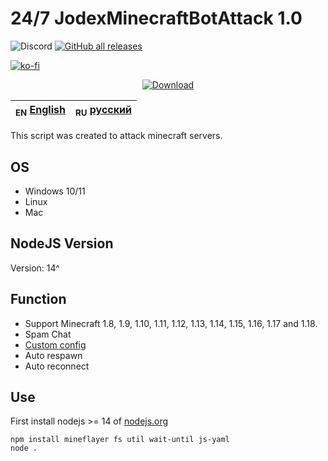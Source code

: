 # 24/7 JodexMinecraftBotAttack 1.0

<img alt="Discord" src="https://img.shields.io/discord/860809265689788447?label=discord&logo=Discord"> [<img alt="GitHub all releases" src="https://img.shields.io/github/downloads/JodexIndustries/JMBA/total?label=downloads">](https://img.shields.io/github/downloads/JodexIndustries/JMBA/total?label=downloads)

[![ko-fi](https://ko-fi.com/img/githubbutton_sm.svg)](https://ko-fi.com/H2H8GLWZE)
<div align="center">
    <a href="https://github.com/JodexIndustries/JMBA/releases/latest"><img alt="Download" src="https://img.shields.io/badge/-DOWNLOAD_LATEST_RELEASE_(CLICK)-blue?style=for-the-badge"/></a>
</div>

| <sub>EN</sub> [English](README.md) | <sub>RU</sub> [русский](README_RU.md) |
|------------------------------------|---------------------------------------|

This script was created to attack minecraft servers.

## OS

* Windows 10/11
* Linux
* Mac

## NodeJS Version

Version: 14^

## Function

* Support Minecraft 1.8, 1.9, 1.10, 1.11, 1.12, 1.13, 1.14, 1.15, 1.16, 1.17 and 1.18.
* Spam Chat
* [Custom config](config.yaml)
* Auto respawn
* Auto reconnect

## Use
First install nodejs >= 14 of [nodejs.org](https://nodejs.org/)

```
npm install mineflayer fs util wait-until js-yaml
node .
```
